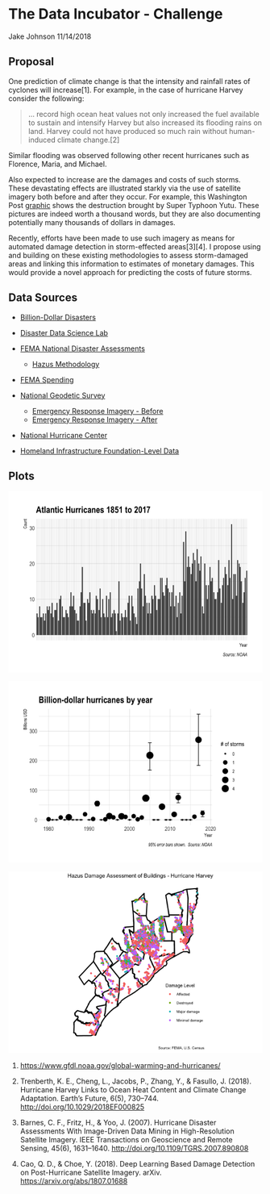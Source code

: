 The Data Incubator - Challenge
================
Jake Johnson
11/14/2018

## Proposal

One prediction of climate change is that the intensity and rainfall
rates of cyclones will increase\[1\]. For example, in the case of
hurricane Harvey consider the following:

> … record high ocean heat values not only increased the fuel available
> to sustain and intensify Harvey but also increased its flooding rains
> on land. Harvey could not have produced so much rain without
> human-induced climate change.\[2\]

Similar flooding was observed following other recent hurricanes such as
Florence, Maria, and Michael.

Also expected to increase are the damages and costs of such storms.
These devastating effects are illustrated starkly via the use of
satellite imagery both before and after they occur. For example, this
Washington Post
[graphic](https://www.washingtonpost.com/graphics/2018/world/amp-stories/before-and-after-images-of-typhoon-yutu-destruction/)
shows the destruction brought by Super Typhoon Yutu. These pictures are
indeed worth a thousand words, but they are also documenting potentially
many thousands of dollars in damages.

Recently, efforts have been made to use such imagery as means for
automated damage detection in storm-effected areas\[3\]\[4\]. I propose
using and building on these existing methodologies to assess
storm-damaged areas and linking this information to estimates of
monetary damages. This would provide a novel approach for predicting the
costs of future storms.

## Data Sources

  - [Billion-Dollar
    Disasters](https://www.ncdc.noaa.gov/billions/time-series)

  - [Disaster Data Science Lab](https://www.ddslab.info/)

  - [FEMA National Disaster
    Assessments](https://data.femadata.com/NationalDisasters/)
    
      - [Hazus Methodology](https://www.fema.gov/hazus)

  - [FEMA Spending](https://www.usaspending.gov/#/)

  - [National Geodetic Survey](https://www.ngs.noaa.gov/)
    
      - [Emergency Response Imagery -
        Before](https://geodesy.noaa.gov/storm_archive/coastal/viewer/index.html)
      - [Emergency Response Imagery -
        After](https://storms.ngs.noaa.gov/)

  - [National Hurricane Center](https://www.nhc.noaa.gov/data/hurdat/)

  - [Homeland Infrastructure Foundation-Level
    Data](https://hifld-geoplatform.opendata.arcgis.com/)

## Plots

![](figures/README-plot-one-1.png)<!-- -->

![](figures/README-plot-two-1.png)<!-- -->

![](figures/README-plot-three-1.png)<!-- -->

1.  <https://www.gfdl.noaa.gov/global-warming-and-hurricanes/>

2.  Trenberth, K. E., Cheng, L., Jacobs, P., Zhang, Y., & Fasullo, J.
    (2018). Hurricane Harvey Links to Ocean Heat Content and Climate
    Change Adaptation. Earth’s Future, 6(5), 730–744.
    <http://doi.org/10.1029/2018EF000825>

3.  Barnes, C. F., Fritz, H., & Yoo, J. (2007). Hurricane Disaster
    Assessments With Image-Driven Data Mining in High-Resolution
    Satellite Imagery. IEEE Transactions on Geoscience and Remote
    Sensing, 45(6), 1631–1640. <http://doi.org/10.1109/TGRS.2007.890808>

4.  Cao, Q. D., & Choe, Y. (2018). Deep Learning Based Damage Detection
    on Post-Hurricane Satellite Imagery. arXiv.
    <https://arxiv.org/abs/1807.01688>

